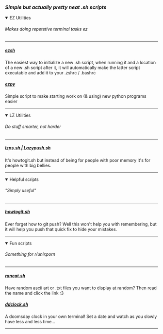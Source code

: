 ### *Simple but actually pretty neat .sh scripts*

<details open>
<summary>EZ Utilities</summary>

###### *Makes doing repetetive terminal tasks ez*
-- -
##### [ezsh](https://github.com/AAATBSGSHU/ezsh)
The easiest way to initialize a new .sh script, when running it and a location of a new .sh script after it, it will automatically make the latter script executable and add it to your .zshrc / .bashrc

##### [ezpy](https://github.com/AAATBSGSHU/ezpy)
Simple script to make starting work on (& using) new python programs easier
-- -
</details open>

<details open>
<summary>LZ Utilities</summary>

###### *Do stuff smarter, not harder*
-- -
##### [lzps.sh | Lazypush.sh](https://github.com/AAATBSGSHU/lzps.sh)
It's howtogit.sh but instead of being for people with poor memory it's for people with big bellies.
-- -
</details open>

<details open>
<summary>Helpful scripts</summary>

###### *"Simply useful"*
-- -
##### [howtogit.sh](https://github.com/AAATBSGSHU/howtogit.sh)
Ever forget how to git push? Well this won't help you with remembering, but it will help you push that quick fix to hide your mistakes.
-- -
</details open>


<details open>
<summary>Fun scripts</summary>

###### *Something for r/unixporn*
-- -
##### [rancat.sh](https://github.com/AAATBSGSHU/rancat.sh)
Have random ascii art or .txt files you want to display at random? Then read the name and click the link :3

##### [ddclock.sh](https://github.com/AAATBSGSHU/ddclock.sh)
A doomsday clock in your own terminal! Set a date and watch as you slowly have less and less time...
-- -
</details open>

